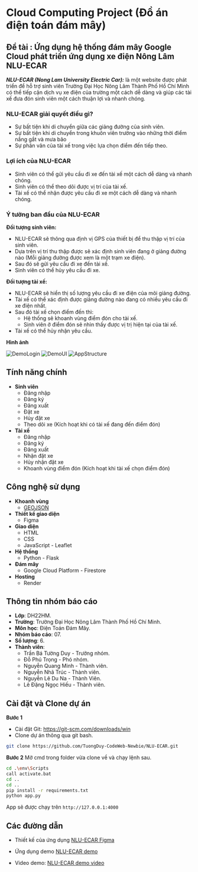 # Cloud Computing Project (Đồ án điện toán đám mây)
## Đề tài : **Ứng dụng hệ thống đám mây Google Cloud phát triển ứng dụng xe điện Nông Lâm NLU-ECAR**

**_NLU-ECAR (Nong Lam University Electric Car):_** là một website được phát triển để hỗ trợ sinh viên Trường Đại Học Nông Lâm Thành Phố Hồ Chí Minh có thể tiếp cận dịch vụ xe điện của trường một cách dễ dàng và giúp các tài xế đưa đón sinh viên một cách thuận lợi và nhanh chóng.

### NLU-ECAR giải quyết điều gì?
- Sự bất tiện khi di chuyển giữa các giảng đường của sinh viên.
- Sự bất tiện khi di chuyển trong khuôn viên trường vào những thời điểm nắng gắt và mưa bão
- Sự phân vân của tài xế trong việc lựa chọn điểm đến tiếp theo.

### Lợi ích của NLU-ECAR
- Sinh viên có thể gửi yêu cầu đi xe đến tài xế một cách dễ dàng và nhanh chóng.
- Sinh viên có thể theo dõi được vị trí của tài xế.
- Tài xế có thể nhận được yêu cầu đi xe một cách dễ dàng và nhanh chóng.

### Ý tưởng ban đầu của NLU-ECAR
**Đối tượng sinh viên:** 
- NLU-ECAR sẽ thông qua định vị GPS của thiết bị để thu thập vị trí của sinh viên. 
- Dựa trên vị trí thu thập được sẽ xác định sinh viên đang ở giảng đường nào (Mỗi giảng đường được xem là một trạm xe điện). 
-   Sau đó sẽ gửi yêu cầu đi xe đến tài xế.
-   Sinh viên có thể hủy yêu cầu đi xe.

**Đối tượng tài xế:** 
-   NLU-ECAR sẽ hiển thị số lượng yêu cầu đi xe điện của mõi giảng đường. 
-   Tài xế có thể xác định được giảng đường nào đang có nhiều yêu cầu đi xe điện nhất.
-   Sau đó tài xế chọn điểm đến thì:
    -   Hệ thống sẽ khoanh vùng điểm đón cho tài xế.
    -   Sinh viên ở điểm đón sẽ nhìn thấy được vị trị hiện tại của tài xế.
-   Tài xế có thể hủy nhận yêu cầu.

**Hình ảnh**

![DemoLogin](/static/img/1DemoLogin.png)
![DemoUI](static/img/1DemoUI.png)
![AppStructure](static/img/1AppStructure.png)

## Tính năng chính
- **Sinh viên**
    - Đăng nhập
    - Đăng ký
    - Đăng xuất
    - Đặt xe
    - Hủy đặt xe
    - Theo dõi xe (Kích hoạt khi có tài xế đang đến điểm đón)
- **Tài xế**
    - Đăng nhập
    - Đăng ký
    - Đăng xuất
    - Nhận đặt xe
    - Hủy nhận đặt xe
    - Khoanh vùng điểm đón (Kích hoạt khi tài xế chọn điểm đón)

## Công nghệ sử dụng
- **Khoanh vùng**
    - [GEOJSON](https://geojson.io/)
- **Thiết kế giao diện**
    - Figma
- **Giao diện**
    - HTML
    - CSS
    - JavaScript - Leaflet
- **Hệ thống**
    - Python - Flask
- **Đám mây**
    - Google Cloud Platform - Firestore
- **Hosting**
    - Render

## Thông tin nhóm báo cáo
- **Lớp**: DH22HM.
- **Trường**: Trường Đại Học Nông Lâm Thành Phố Hồ Chí Minh.
- **Môn học**: Điện Toán Đám Mây.
- **Nhóm báo cáo**: 07.
- **Số lượng**: 6.
- **Thành viên**: 
    - Trần Bá Tường Duy - Trưởng nhóm.
    - Đỗ Phú Trọng      - Phó nhóm.
    - Nguyễn Quang Minh - Thành viên.
    - Nguyễn Nhã Trúc   - Thành viên.
    - Nguyễn Lê Du Na   - Thành Viên.
    - Lê Đặng Ngọc Hiếu - Thành viên.

## Cài đặt và Clone dự án
**Bước 1**
- Cài đặt Git: https://git-scm.com/downloads/win
- Clone dự án thông qua git bash.
```bash
git clone https://github.com/TuongDuy-CodeWeb-Newbie/NLU-ECAR.git
```
**Bước 2**
Mở cmd trong folder vừa clone về và chạy lệnh sau.
```bash
cd .\env\Scripts
call activate.bat
cd ..
cd ..
pip install -r requirements.txt
python app.py
```
App sẽ được chạy trên ```http://127.0.0.1:4000```

## Các đường dẫn
- Thiết kế của ứng dụng [NLU-ECAR Figma](https://www.figma.com/design/pfVg9vQxRt9IpyvnVmdGhC/GIS-%E1%BB%A8ng-D%E1%BB%A5ng---Giao-di%E1%BB%87n?node-id=0-1&t=Yy11qyZfebZKrQXj-1)

- Ứng dụng demo [NLU-ECAR demo](https://nlu-ecar.onrender.com)

- Video demo: [NLU-ECAR demo video](https://youtu.be/nxUrxAqRQYQ)